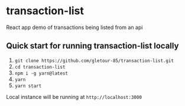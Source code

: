 # transaction-list
React app demo of transactions being listed from an api

## Quick start for running transaction-list locally

1. `git clone https://github.com/gletour-85/transaction-list.git`
1. `cd transaction-list`
1. `npm i -g yarn@latest`
1. `yarn`
1. `yarn start`

Local instance will be running at `http://localhost:3000`
